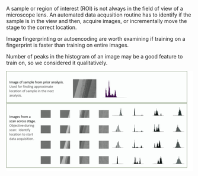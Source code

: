A sample or region of interest (ROI) is not always in the field of view of a microscope lens.  An automated data acqusition routine has to identify if the sample is in the view and then, acquire images, or incrementally move the stage to the correct location.   

Image fingerprinting or autoencoding are worth examining if training on a fingerprint is faster than training on entire images.  

Number of peaks in the histogram of an image may be a good feature to train on, so we considered it qualitatively.  


![Image description](H1.png) 





